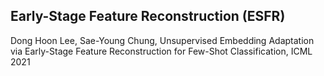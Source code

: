 ## Early-Stage Feature Reconstruction (ESFR)
Dong Hoon Lee, Sae-Young Chung, Unsupervised Embedding Adaptation via Early-Stage Feature Reconstruction for Few-Shot Classification, ICML 2021